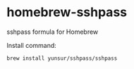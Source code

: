 # homebrew-sshpass

sshpass formula for Homebrew

Install command:

```shell
brew install yunsur/sshpass/sshpass
```
